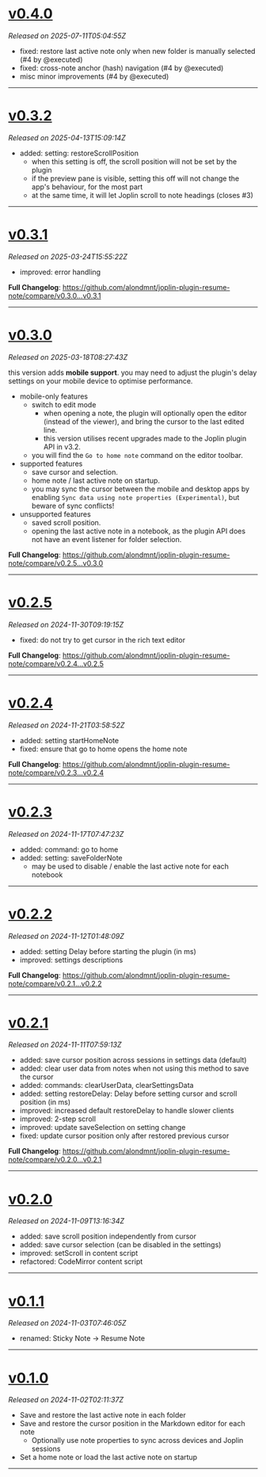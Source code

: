 # [v0.4.0](https://github.com/alondmnt/joplin-plugin-resume-note/releases/tag/v0.4.0)
*Released on 2025-07-11T05:04:55Z*

- fixed: restore last active note only when new folder is manually selected (#4 by @executed)
- fixed: cross-note anchor (hash) navigation (#4 by @executed)
- misc minor improvements (#4 by @executed)

---

# [v0.3.2](https://github.com/alondmnt/joplin-plugin-resume-note/releases/tag/v0.3.2)
*Released on 2025-04-13T15:09:14Z*

- added: setting: restoreScrollPosition
    - when this setting is off, the scroll position will not be set by the plugin
    - if the preview pane is visible, setting this off will not change the app's behaviour, for the most part
    - at the same time, it will let Joplin scroll to note headings (closes #3)

---

# [v0.3.1](https://github.com/alondmnt/joplin-plugin-resume-note/releases/tag/v0.3.1)
*Released on 2025-03-24T15:55:22Z*

- improved: error handling

**Full Changelog**: https://github.com/alondmnt/joplin-plugin-resume-note/compare/v0.3.0...v0.3.1

---

# [v0.3.0](https://github.com/alondmnt/joplin-plugin-resume-note/releases/tag/v0.3.0)
*Released on 2025-03-18T08:27:43Z*

this version adds **mobile support**.
you may need to adjust the plugin's delay settings on your mobile device to optimise performance.

- mobile-only features
    - switch to edit mode
        - when opening a note, the plugin will optionally open the editor (instead of the viewer), and bring the cursor to the last edited line.
        - this version utilises recent upgrades made to the Joplin plugin API in v3.2.
    - you will find the `Go to home note` command on the editor toolbar.
- supported features
    - save cursor and selection.
    - home note / last active note on startup.
    - you may sync the cursor between the mobile and desktop apps by enabling `Sync data using note properties (Experimental)`, but beware of sync conflicts!
- unsupported features
    - saved scroll position.
    - opening the last active note in a notebook, as the plugin API does not have an event listener for folder selection.

**Full Changelog**: https://github.com/alondmnt/joplin-plugin-resume-note/compare/v0.2.5...v0.3.0

---

# [v0.2.5](https://github.com/alondmnt/joplin-plugin-resume-note/releases/tag/v0.2.5)
*Released on 2024-11-30T09:19:15Z*

- fixed: do not try to get cursor in the rich text editor

**Full Changelog**: https://github.com/alondmnt/joplin-plugin-resume-note/compare/v0.2.4...v0.2.5

---

# [v0.2.4](https://github.com/alondmnt/joplin-plugin-resume-note/releases/tag/v0.2.4)
*Released on 2024-11-21T03:58:52Z*

- added: setting startHomeNote
- fixed: ensure that go to home opens the home note

**Full Changelog**: https://github.com/alondmnt/joplin-plugin-resume-note/compare/v0.2.3...v0.2.4

---

# [v0.2.3](https://github.com/alondmnt/joplin-plugin-resume-note/releases/tag/v0.2.3)
*Released on 2024-11-17T07:47:23Z*

- added: command: go to home
- added: setting: saveFolderNote
    - may be used to disable / enable the last active note for each notebook

---

# [v0.2.2](https://github.com/alondmnt/joplin-plugin-resume-note/releases/tag/v0.2.2)
*Released on 2024-11-12T01:48:09Z*

- added: setting Delay before starting the plugin (in ms)
- improved: settings descriptions

**Full Changelog**: https://github.com/alondmnt/joplin-plugin-resume-note/compare/v0.2.1...v0.2.2

---

# [v0.2.1](https://github.com/alondmnt/joplin-plugin-resume-note/releases/tag/v0.2.1)
*Released on 2024-11-11T07:59:13Z*

- added: save cursor position across sessions in settings data (default)
- added: clear user data from notes when not using this method to save the cursor
- added: commands: clearUserData, clearSettingsData
- added: setting restoreDelay: Delay before setting cursor and scroll position (in ms)
- improved: increased default restoreDelay to handle slower clients
- improved: 2-step scroll
- improved: update saveSelection on setting change
- fixed: update cursor position only after restored previous cursor

**Full Changelog**: https://github.com/alondmnt/joplin-plugin-resume-note/compare/v0.2.0...v0.2.1

---

# [v0.2.0](https://github.com/alondmnt/joplin-plugin-resume-note/releases/tag/v0.2.0)
*Released on 2024-11-09T13:16:34Z*

- added: save scroll position independently from cursor
- added: save cursor selection (can be disabled in the settings)
- improved: setScroll in content script
- refactored: CodeMirror content script

---

# [v0.1.1](https://github.com/alondmnt/joplin-plugin-resume-note/releases/tag/v0.1.1)
*Released on 2024-11-03T07:46:05Z*

- renamed: Sticky Note -> Resume Note

---

# [v0.1.0](https://github.com/alondmnt/joplin-plugin-resume-note/releases/tag/v0.1.0)
*Released on 2024-11-02T02:11:37Z*

- Save and restore the last active note in each folder
- Save and restore the cursor position in the Markdown editor for each note
    - Optionally use note properties to sync across devices and Joplin sessions
- Set a home note or load the last active note on startup

---
